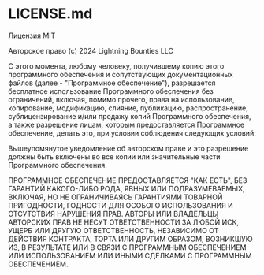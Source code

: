 # LICENSE.md

Лицензия MIT

Авторское право (c) 2024 Lightning Bounties LLC

С этого момента, любому человеку, получившему копию этого программного обеспечения и сопутствующих документационных файлов (далее - "Программное обеспечение"), разрешается бесплатное использование Программного обеспечения без ограничений, включая, помимо прочего, права на использование, копирование, модификацию, слияние, публикацию, распространение, сублицензирование и/или продажу копий Программного обеспечения, а также разрешение лицам, которым предоставляется Программное обеспечение, делать это, при условии соблюдения следующих условий:

Вышеупомянутое уведомление об авторском праве и это разрешение должны быть включены во все копии или значительные части Программного обеспечения.

ПРОГРАММНОЕ ОБЕСПЕЧЕНИЕ ПРЕДОСТАВЛЯЕТСЯ "КАК ЕСТЬ", БЕЗ ГАРАНТИЙ КАКОГО-ЛИБО РОДА, ЯВНЫХ ИЛИ ПОДРАЗУМЕВАЕМЫХ, ВКЛЮЧАЯ, НО НЕ ОГРАНИЧИВАЯСЬ ГАРАНТИЯМИ ТОВАРНОЙ ПРИГОДНОСТИ, ГОДНОСТИ ДЛЯ ОСОБОГО ИСПОЛЬЗОВАНИЯ И ОТСУТСТВИЯ НАРУШЕНИЯ ПРАВ. АВТОРЫ ИЛИ ВЛАДЕЛЬЦЫ АВТОРСКИХ ПРАВ НЕ НЕСУТ ОТВЕТСТВЕННОСТИ ЗА ЛЮБОЙ ИСК, УЩЕРБ ИЛИ ДРУГУЮ ОТВЕТСТВЕННОСТЬ, НЕЗАВИСИМО ОТ ДЕЙСТВИЯ КОНТРАКТА, ТОРТА ИЛИ ДРУГИМ ОБРАЗОМ, ВОЗНИКШУЮ ИЗ, В РЕЗУЛЬТАТЕ ИЛИ В СВЯЗИ С ПРОГРАММНЫМ ОБЕСПЕЧЕНИЕМ ИЛИ ИСПОЛЬЗОВАНИЕМ ИЛИ ИНЫМИ СДЕЛКАМИ С ПРОГРАММНЫМ ОБЕСПЕЧЕНИЕМ.
